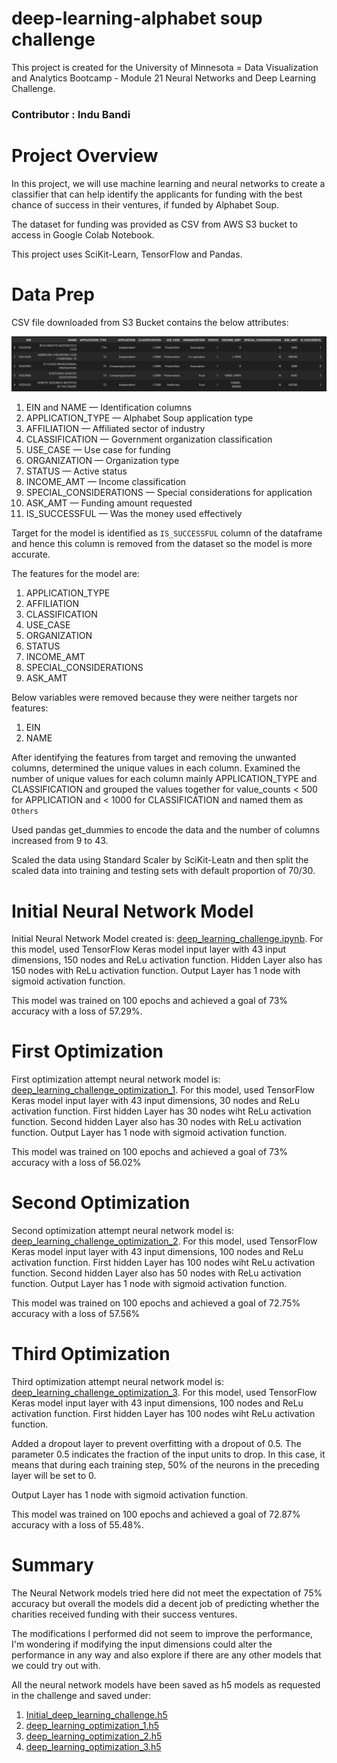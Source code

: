 # deep-learning-alphabet soup challenge

This project is created for the University of Minnesota = Data Visualization and Analytics Bootcamp - Module 21 Neural Networks and Deep Learning Challenge.

### Contributor : Indu Bandi

# Project Overview

In this project, we will use machine learning and neural networks to create a classifier that can help identify the applicants for funding with the best chance of success in their ventures, if funded by Alphabet Soup.

The dataset for funding was provided as CSV from AWS S3 bucket to access in Google Colab Notebook.

This project uses SciKit-Learn, TensorFlow and Pandas.

# Data Prep

CSV file downloaded from S3 Bucket contains the below attributes:

![alt text](screenshots/funding_csv_data.png)

1. EIN and NAME — Identification columns
2. APPLICATION_TYPE — Alphabet Soup application type
3. AFFILIATION — Affiliated sector of industry
4. CLASSIFICATION — Government organization classification
5. USE_CASE — Use case for funding
6. ORGANIZATION — Organization type
7. STATUS — Active status
8. INCOME_AMT — Income classification
9. SPECIAL_CONSIDERATIONS — Special considerations for application
10. ASK_AMT — Funding amount requested
11. IS_SUCCESSFUL — Was the money used effectively

Target for the model is identified as `IS_SUCCESSFUL` column of the dataframe and hence this column is removed from the dataset so the model is more accurate.

The features for the model are:

1. APPLICATION_TYPE
2. AFFILIATION
3. CLASSIFICATION
4. USE_CASE
5. ORGANIZATION
6. STATUS
7. INCOME_AMT
8. SPECIAL_CONSIDERATIONS
9. ASK_AMT

Below variables were removed because they were neither targets nor features:

1. EIN
2. NAME

After identifying the features from target and removing the unwanted columns, determined the unique values in each column. Examined the number of unique values for each column mainly APPLICATION_TYPE and CLASSIFICATION and grouped the values together for value_counts < 500 for APPLICATION and < 1000 for CLASSIFICATION and named them as  `Others` 

Used pandas get_dummies to encode the data and the number of columns increased from 9 to 43. 

Scaled the data using Standard Scaler by SciKit-Leatn and then split the scaled data into training and testing sets with default proportion of 70/30.

# Initial Neural Network Model

Initial Neural Network Model created is: [deep_learning_challenge.ipynb](deep_learning_challenge.ipynb). For this model, used TensorFlow Keras model input layer with 43 input dimensions, 150 nodes and ReLu activation function. 
Hidden Layer also has 150 nodes with ReLu activation function. 
Output Layer has 1 node with sigmoid activation function.


This model was trained on 100 epochs and achieved a goal of 73% accuracy with a loss of 57.29%.

# First Optimization

First optimization attempt neural network model is: [deep_learning_challenge_optimization_1](optimizations/deep_learning_challenge_optimization_1.ipynb). For this model, used TensorFlow Keras model input layer with 43 input dimensions, 30 nodes and ReLu activation function. 
First hidden Layer has 30 nodes wiht ReLu activation function. 
Second hidden Layer also has 30 nodes with ReLu activation function. 
Output Layer has 1 node with sigmoid activation function.


This model was trained on 100 epochs and achieved a goal of 73% accuracy with a loss of 56.02%

# Second Optimization

Second optimization attempt neural network model is: [deep_learning_challenge_optimization_2](optimizations/deep_learning_challenge_optimization_2.ipynb). For this model, used TensorFlow Keras model input layer with 43 input dimensions, 100 nodes and ReLu activation function. 
First hidden Layer has 100 nodes wiht ReLu activation function. 
Second hidden Layer also has 50 nodes with ReLu activation function. 
Output Layer has 1 node with sigmoid activation function.


This model was trained on 100 epochs and achieved a goal of 72.75% accuracy with a loss of 57.56%

# Third Optimization

Third optimization attempt neural network model is: [deep_learning_challenge_optimization_3](optimizations/deep_learning_challenge_optimization_3.ipynb). For this model, used TensorFlow Keras model input layer with 43 input dimensions, 100 nodes and ReLu activation function. 
First hidden Layer has 100 nodes wiht ReLu activation function. 

Added a dropout layer to prevent overfitting with a dropout of 0.5. The parameter 0.5 indicates the fraction of the input units to drop. In this case, it means that during each training step, 50% of the neurons in the preceding layer will be set to 0.

Output Layer has 1 node with sigmoid activation function.


This model was trained on 100 epochs and achieved a goal of 72.87% accuracy with a loss of 55.48%.


# Summary

The Neural Network models tried here did not meet the expectation of 75% accuracy but overall the models did a decent job of predicting whether the charities received funding with their success ventures.

The modifications I performed did not seem to improve the performance, I'm wondering if modifying the input dimensions could alter the performance in any way and also explore if there are any other models that we could try out with.


All the neural network models have been saved as h5 models as requested in the challenge and saved under:
1. [Initial_deep_learning_challenge.h5](deep_learning_challenge.h5)
2. [deep_learning_optimization_1.h5](optimizations/deep_learning_optimization_1.h5)
3. [deep_learning_optimization_2.h5](optimizations/deep_learning_optimization_2.h5)
4. [deep_learning_optimization_3.h5](optimizations/deep_learning_optimization_3.h5)




